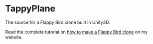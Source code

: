 TappyPlane
==========

The source for a Flappy Bird clone built in Unity3D.

Read the complete tutorial on [how to make a Flappy Bird clone](http://anwell.me/articles/unity3d-flappy-bird/) on my website.